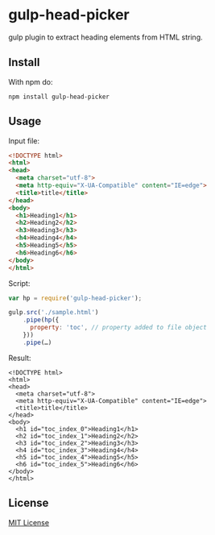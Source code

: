 # gulp-head-picker

gulp plugin to extract heading elements from HTML string.

## Install

With npm do:

```
npm install gulp-head-picker
```

## Usage

Input file:

```html
<!DOCTYPE html>
<html>
<head>
  <meta charset="utf-8">
  <meta http-equiv="X-UA-Compatible" content="IE=edge">
  <title>title</title>
</head>
<body>
  <h1>Heading1</h1>
  <h2>Heading2</h2>
  <h3>Heading3</h3>
  <h4>Heading4</h4>
  <h5>Heading5</h5>
  <h6>Heading6</h6>
</body>
</html>
```

Script:

```javascript
var hp = require('gulp-head-picker');

gulp.src('./sample.html')
    .pipe(hp({
      property: 'toc', // property added to file object
    }))
    .pipe(…)
```

Result:

```
<!DOCTYPE html>
<html>
<head>
  <meta charset="utf-8">
  <meta http-equiv="X-UA-Compatible" content="IE=edge">
  <title>title</title>
</head>
<body>
  <h1 id="toc_index_0">Heading1</h1>
  <h2 id="toc_index_1">Heading2</h2>
  <h3 id="toc_index_2">Heading3</h3>
  <h4 id="toc_index_3">Heading4</h4>
  <h5 id="toc_index_4">Heading5</h5>
  <h6 id="toc_index_5">Heading6</h6>
</body>
</html>
```

## License

[MIT License](http://en.wikipedia.org/wiki/MIT_License)